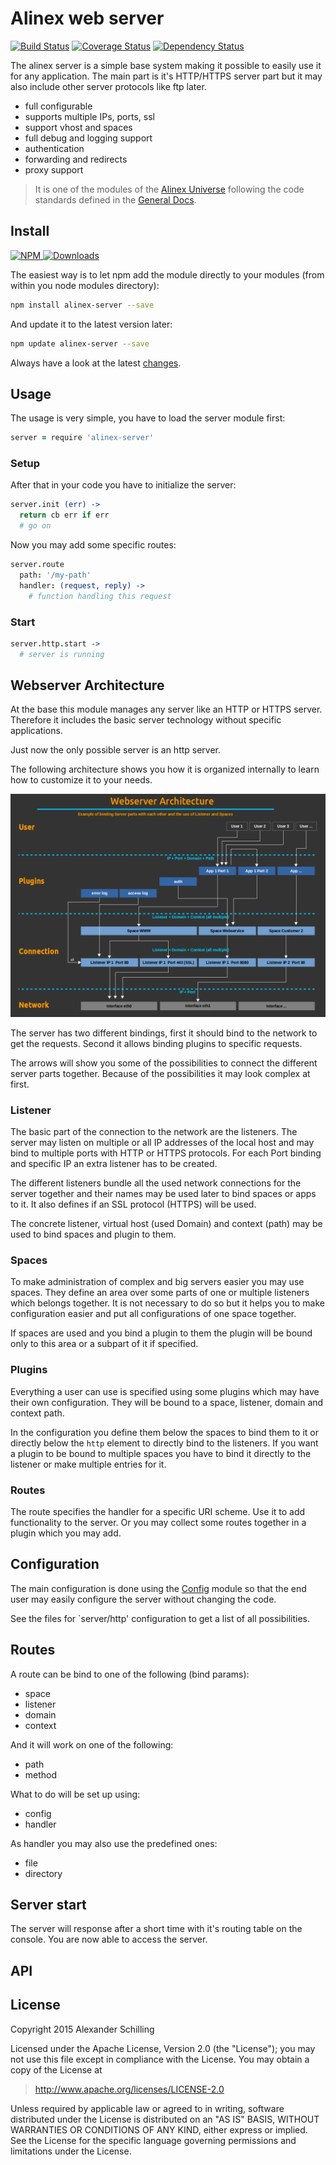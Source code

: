 Alinex web server
=================================================

[![Build Status](https://travis-ci.org/alinex/node-server.svg?branch=master)](https://travis-ci.org/alinex/node-server)
[![Coverage Status](https://coveralls.io/repos/alinex/node-server/badge.png?branch=master)](https://coveralls.io/r/alinex/node-server?branch=master)
[![Dependency Status](https://gemnasium.com/alinex/node-server.png)](https://gemnasium.com/alinex/node-server)

The alinex server is a simple base system making it possible to easily use it for
any application. The main part is it's HTTP/HTTPS server part but it may also include
other server protocols like ftp later.

- full configurable
- supports multiple IPs, ports, ssl
- support vhost and spaces
- full debug and logging support
- authentication
- forwarding and redirects
- proxy support

> It is one of the modules of the [Alinex Universe](http://alinex.github.io/code.html)
> following the code standards defined in the [General Docs](http://alinex.github.io/node-alinex).


Install
-------------------------------------------------

[![NPM](https://nodei.co/npm/alinex-server.png?downloads=true&downloadRank=true&stars=true)
 ![Downloads](https://nodei.co/npm-dl/alinex-server.png?months=9&height=3)
](https://www.npmjs.com/package/alinex-server)

The easiest way is to let npm add the module directly to your modules
(from within you node modules directory):

``` sh
npm install alinex-server --save
```

And update it to the latest version later:

``` sh
npm update alinex-server --save
```

Always have a look at the latest [changes](Changelog.md).


Usage
-------------------------------------------------

The usage is very simple, you have to load the server module first:

``` coffee
server = require 'alinex-server'
```

### Setup

After that in your code you have to initialize the server:

``` coffee
server.init (err) ->
  return cb err if err
  # go on
```

Now you may add some specific routes:

``` coffee
server.route
  path: '/my-path'
  handler: (request, reply) ->
    # function handling this request
```

### Start

``` coffee
server.http.start ->
  # server is running
```


Webserver Architecture
-------------------------------------------------
At the base this module manages any server like an HTTP or HTTPS server. Therefore
it includes the basic server technology without specific applications.

Just now the only possible server is an http server.

The following architecture shows you how it is organized internally to learn how
to customize it to your needs.

![Architecture](src/doc/architecture.png)

The server has two different bindings, first it should bind to the network to get
the requests. Second it allows binding plugins to specific requests.

The arrows will show you some of the possibilities to connect the different server
parts together. Because of the possibilities it may look complex at first.

### Listener

The basic part of the connection to the network are the listeners. The server may
listen on multiple or all IP addresses of the local host and may bind to multiple
ports with HTTP or HTTPS protocols. For each Port binding and specific IP an extra
listener has to be created.

The different listeners bundle all the used network connections for the server
together and their names may be used later to bind spaces or apps to it.
It also defines if an SSL protocol (HTTPS) will be used.

The concrete listener, virtual host (used Domain) and context (path) may be used
to bind spaces and plugin to them.

### Spaces

To make administration of complex and big servers easier you may use spaces. They
define an area over some parts of one or multiple listeners which belongs together.
It is not necessary to do so but it helps you to make configuration easier and
put all configurations of one space together.

If spaces are used and you bind a plugin to them the plugin will be bound only to
this area or a subpart of it if specified.

### Plugins

Everything a user can use is specified using some plugins which may have their own
configuration. They will be bound to a space, listener, domain and context path.

In the configuration you define them below the spaces to bind them to it or directly
below the `http` element to directly bind to the listeners. If you want a plugin to
be bound to multiple spaces you have to bind it directly to the listener or make
multiple entries for it.

### Routes

The route specifies the handler for a specific URI scheme. Use it to add functionality
to the server. Or you may collect some routes together in a plugin which you may
add.


Configuration
-------------------------------------------------
The main configuration is done using the [Config](http://alinex.github.io/node-config)
module so that the end user may easily configure the server without changing the
code.

See the files for `server/http' configuration to get a list of all possibilities.


Routes
-------------------------------------------------
A route can be bind to one of the following (bind params):

- space
- listener
- domain
- context

And it will work on one of the following:

- path
- method

What to do will be set up using:

- config
- handler

As handler you may also use the predefined ones:

- file
- directory


Server start
-------------------------------------------------

The server will response after a short time with it's routing table on the console.
You are now able to access the server.


API
-------------------------------------------------



License
-------------------------------------------------

Copyright 2015 Alexander Schilling

Licensed under the Apache License, Version 2.0 (the "License");
you may not use this file except in compliance with the License.
You may obtain a copy of the License at

>  <http://www.apache.org/licenses/LICENSE-2.0>

Unless required by applicable law or agreed to in writing, software
distributed under the License is distributed on an "AS IS" BASIS,
WITHOUT WARRANTIES OR CONDITIONS OF ANY KIND, either express or implied.
See the License for the specific language governing permissions and
limitations under the License.
